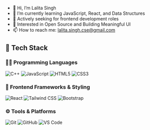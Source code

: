 - 👋 Hi, I’m Lalita Singh
- 🌱 I’m currently learning JavaScript, React, and Data Structures
- 💼 Actively seeking for frontend development roles
- 🌟 Interested in Open Source and Building Meaningful UI
- 📫 How to reach me: lalita.singh.cse@gmail.com


## 🔧 Tech Stack

### 👨‍💻 Programming Languages
![C++](https://img.shields.io/badge/-C++-00599C?logo=c%2b%2b&logoColor=white)
![JavaScript](https://img.shields.io/badge/-JavaScript-F7DF1E?logo=javascript&logoColor=black)
![HTML5](https://img.shields.io/badge/-HTML5-E34F26?logo=html5&logoColor=white)
![CSS3](https://img.shields.io/badge/-CSS3-1572B6?logo=css3&logoColor=white)

### 🎨 Frontend Frameworks & Styling
![React](https://img.shields.io/badge/-React-61DAFB?logo=react&logoColor=black)
![Tailwind CSS](https://img.shields.io/badge/-Tailwind%20CSS-38B2AC?logo=tailwind-css&logoColor=white)
![Bootstrap](https://img.shields.io/badge/-Bootstrap-7952B3?logo=bootstrap&logoColor=white)

### ⚙️ Tools & Platforms
![Git](https://img.shields.io/badge/-Git-F05032?logo=git&logoColor=white)
![GitHub](https://img.shields.io/badge/-GitHub-181717?logo=github&logoColor=white)
![VS Code](https://img.shields.io/badge/-VSCode-007ACC?logo=visual-studio-code&logoColor=white)
